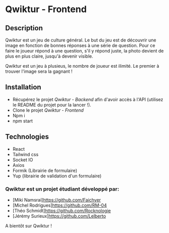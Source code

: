 # Qwiktur - Frontend

## Description
Qwiktur est un jeu de culture général. Le but du jeu est de découvrir une image en fonction de bonnes réponses à une série de question. Pour ce faire le joueur répond à une question, s'il y répond juste, la photo devient de plus en plus claire, jusqu'à devenir visible. 

Qwiktur est un jeu à plusieus, le nombre de joueur est ilimité. Le premier à trouver l'image sera la gagnant ! 

## Installation

* Récupérez le projet *Qwiktur - Backend* afin d'avoir accès à l'API (utilisez le README du projet pour la lancer !).
* Clone le projet *Qwiktur - Frontend*
* Npm i
* npm start

## Technologies
* React
* Tailwind css
* Socket IO
* Axios
* Formik (Librairie de formulaire)
* Yup (librairie de validation d'un formulaire)

### Qwiktur est un projet étudiant développé par:
* [Miki Namsrai]https://github.com/Faichyer
* [Michel Rodrigues]https://github.com/RM-04
* [Théo Schmidt]https://github.com/Rocknologie
* [Jérémy Surieux]https://github.com/Lelberto

A bientôt sur Qwiktur !
